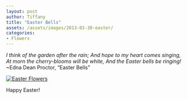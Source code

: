 ```yaml
---
layout: post
author: Tiffany
title: "Easter Bells"
assets: /assets/images/2013-03-30-easter/
categories: 
- Flowers
---
```


_I think of the garden after the rain; And hope to my heart comes singing,  
At morn the cherry-blooms will be white, And the Easter bells be ringing!_ ~Edna Dean Proctor, “Easter Bells”

[![Easter Flowers](jekyll_uploads/2013/03/Easterflowers.jpg)](http://www.sweetpeonies.com/2013/03/easter/easterflowers/)

Happy Easter!